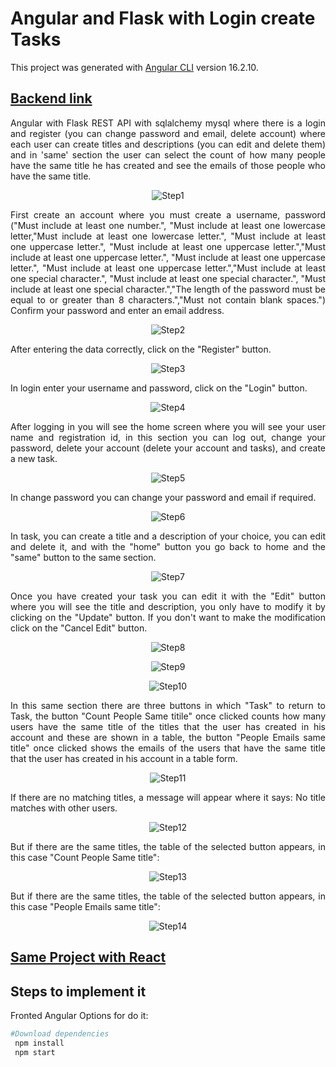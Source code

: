# Angular and Flask with Login create Tasks


This project was generated with [Angular CLI](https://github.com/angular/angular-cli) version 16.2.10.


## [Backend link]('https://github.com/diegoperea20/Flask-React-Login-create-Tasks/tree/main/Backend')

<p align="justify">
Angular with Flask REST API with sqlalchemy mysql where there is a login and register (you can change password and email, delete account) where each user can create titles and descriptions (you can edit and delete them) and in 'same' section the user can select the count of how many people have the same title he has created and see the emails of those people who have the same title.
</p>

<p align="center">
  <img src="README-images/login.PNG" alt="Step1">
</p>

<p align="justify">
First create an account where you must create a username, password ("Must include at least one number.", "Must include at least one lowercase letter,"Must include at least one lowercase letter.", "Must include at least one uppercase letter.", "Must include at least one uppercase letter.","Must include at least one uppercase letter.", "Must include at least one uppercase letter.", "Must include at least one uppercase letter.","Must include at least one special character.", "Must include at least one special character.", "Must include at least one special character.","The length of the password must be equal to or greater than 8 characters.","Must not contain blank spaces.")  Confirm your password and enter an email address.
</p>

<p align="center">
  <img src="README-images/loginup_1.PNG" alt="Step2">
</p>

<p align="justify">
After entering the data correctly, click on the "Register" button.
</p>

<p align="center">
  <img src="README-images/loginup-2.PNG" alt="Step3">
</p>


<p align="justify">
In login enter your username and password, click on the "Login" button.
</p>

<p align="center">
  <img src="README-images/login-2.PNG" alt="Step4">
</p>


<p align="justify">
After logging in you will see the home screen where you will see your user name and registration id, in this section you can log out, change your password, delete your account (delete your account and tasks), and create a new task.
</p>

<p align="center">
  <img src="README-images/home.PNG" alt="Step5">
</p>

<p align="justify">
In change password you can change your password and email if required.
</p>

<p align="center">
  <img src="README-images/changepassword.PNG" alt="Step6">
</p>

<p align="justify">
In task, you can create a title and a description of your choice, you can edit and delete it, and with the "home" button you go back to home and the "same" button to the same section.
</p>

<p align="center">
  <img src="README-images/task-1.PNG" alt="Step7">
</p>

<p align="justify">
Once you have created your task you can edit it with the "Edit" button where you will see the title and description, you only have to modify it by clicking on the "Update" button. If you don't want to make the modification click on the "Cancel Edit" button.
</p>

<p align="center">
  <img src="README-images/task-edit.PNG" alt="Step8">
</p>
<p align="center">
  <img src="README-images/task-edit-2.PNG" alt="Step9">
</p>
<p align="center">
  <img src="README-images/task-edit-3.PNG" alt="Step10">
</p>

<p align="justify">
In this same section there are three buttons in which "Task" to return to Task, the button "Count People Same titile" once clicked counts how many users have the same title of the titles that the user has created in his account and these are shown in a table, the button "People Emails same title" once clicked shows the emails of the users that have the same title that the user has created in his account in a table form.
</p>

<p align="center">
  <img src="README-images/same.PNG" alt="Step11">
</p>

<p align="justify">
If there are no matching titles, a message will appear where it says: No title matches with other users.
</p>

<p align="center">
  <img src="README-images/same-not.PNG" alt="Step12">
</p>

<p align="justify">
But if there are the same titles, the table of the selected button appears, in this case "Count People Same title":
</p>
<p align="center">
  <img src="README-images/same-count.PNG" alt="Step13">
</p>

<p align="justify">
But if there are the same titles, the table of the selected button appears, in this case "People Emails same title":
</p>
<p align="center">
  <img src="README-images/same-emails.PNG" alt="Step14">
</p>

## [Same Project with React]('https://github.com/diegoperea20/Flask-React-Login-create-Tasks')

## Steps to implement it

Fronted Angular Options for do it:

```python
#Download dependencies
 npm install 
 npm start
```